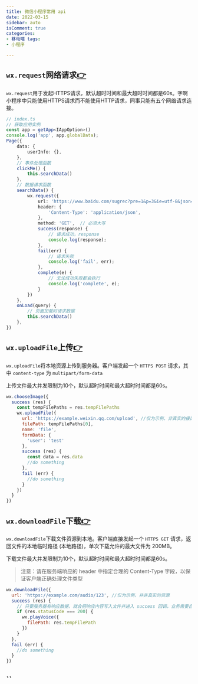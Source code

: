 ```yaml
---
title: 微信小程序常用 api 
date: 2022-03-15 
sidebar: auto 
isComment: true 
categories:
- 移动端 tags:
- 小程序

---
```


## `wx.request`网络请求[👉](https://developers.weixin.qq.com/miniprogram/dev/api/network/request/wx.request.html)

`wx.request`用于发起HTTPS请求，默认超时时间和最大超时时间都是60s。字啊小程序中只能使用HTTPS请求而不能使用HTTP请求，同事只能有五个网络请求连接。

```ts
// index.ts
// 获取应用实例
const app = getApp<IAppOption>()
console.log('app', app.globalData);
Page({
    data: {
        userInfo: {},
    },
    // 事件处理函数
    clickMe() {
        this.searchData()
    },
    // 数据请求函数
    searchData() {
        wx.request({
            url: 'https://www.baidu.com/sugrec?pre=1&p=3&ie=utf-8&json=1&prod=pc&from=pc_web&wd=1&req=2&csor=1',
            header: {
                'Content-Type': 'application/json',
            },
            method: 'GET',  // 必须大写
            success(response) {
                // 请求成功，response
                console.log(response);
            },
            fail(err) {
                // 请求失败
                console.log('fail', err);
            },
            complete(e) {
                // 无论成功失败都会执行
                console.log('complete', e);
            }
        })
    },
    onLoad(query) {
        // 页面加载时请求数据
        this.searchData()
    },
})
```

## `wx.uploadFile`上传[👉](https://developers.weixin.qq.com/miniprogram/dev/api/network/upload/wx.uploadFile.html)

`wx.uploadFile`将本地资源上传到服务器。客户端发起一个 `HTTPS POST` 请求，其中 `content-type` 为 `multipart/form-data`

上传文件最大并发限制为10个，默认超时时间和最大超时时间都是60s。

```js
wx.chooseImage({
  success (res) {
    const tempFilePaths = res.tempFilePaths
    wx.uploadFile({
      url: 'https://example.weixin.qq.com/upload', //仅为示例，非真实的接口地址
      filePath: tempFilePaths[0],
      name: 'file',
      formData: {
        'user': 'test'
      },
      success (res) {
        const data = res.data
        //do something
      },
      fail (err) {
        //do something
      }
    })
  }
})
```

## `wx.downloadFile`下载[👉](https://developers.weixin.qq.com/miniprogram/dev/api/network/download/wx.downloadFile.html)

`wx.downloadFile`下载文件资源到本地。客户端直接发起一个 `HTTPS GET` 请求，返回文件的本地临时路径 (本地路径)，单次下载允许的最大文件为 200MB。

下载文件最大并发限制为10个，默认超时时间和最大超时时间都是60s。

> 注意：请在服务端响应的 header 中指定合理的 Content-Type 字段，以保证客户端正确处理文件类型

```js
wx.downloadFile({
  url: 'https://example.com/audio/123', //仅为示例，并非真实的资源
  success (res) {
    // 只要服务器有响应数据，就会把响应内容写入文件并进入 success 回调，业务需要自行判断是否下载到了想要的内容
    if (res.statusCode === 200) {
      wx.playVoice({
        filePath: res.tempFilePath
      })
    }
  },
  fail (err) {
    //do something
  }
})
```

## ``
